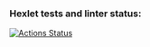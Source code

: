 ### Hexlet tests and linter status:
[![Actions Status](https://github.com/vladbeer/js-algorithms-project-lvl1/workflows/hexlet-check/badge.svg)](https://github.com/vladbeer/js-algorithms-project-lvl1/actions)